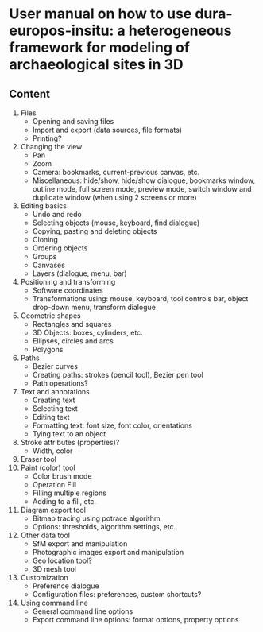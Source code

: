 # User manual on how to use dura-europos-insitu: a heterogeneous framework for modeling of archaeological sites in 3D

## Content

1. Files
    * Opening and saving files
    * Import and export (data sources, file formats)
    * Printing?
2. Changing the view
    * Pan
    * Zoom
    * Camera: bookmarks, current-previous canvas, etc.
    * Miscellaneous: hide/show, hide/show dialogue, bookmarks window, outline mode, full screen mode, preview mode, switch window and duplicate window (when using 2 screens or more)
3. Editing basics
    * Undo and redo
    * Selecting objects (mouse, keyboard, find dialogue)
    * Copying, pasting and deleting objects
    * Cloning
    * Ordering objects
    * Groups
    * Canvases
    * Layers (dialogue, menu, bar)
4. Positioning and transforming
    * Software coordinates
    * Transformations using: mouse, keyboard, tool controls bar, object drop-down menu, transform dialogue
5. Geometric shapes
    * Rectangles and squares
    * 3D Objects: boxes, cylinders, etc.
    * Ellipses, circles and arcs
    * Polygons
6. Paths
    * Bezier curves
    * Creating paths: strokes (pencil tool), Bezier pen tool
    * Path operations?
6. Text and annotations
    * Creating text
    * Selecting text
    * Editing text
    * Formatting text: font size, font color, orientations
    * Tying text to an object
7. Stroke attributes (properties)?
    * Width, color
7. Eraser tool
8. Paint (color) tool
    * Color brush mode
    * Operation Fill
    * Filling multiple regions
    * Adding to a fill, etc.
9. Diagram export tool
    * Bitmap tracing using potrace algorithm 
    * Options: thresholds, algorithm settings, etc.
10. Other data tool
    * SfM export and manipulation
    * Photographic images export and manipulation
    * Geo location tool? 
    * 3D mesh tool
11. Customization
    * Preference dialogue
    * Configuration files: preferences, custom shortcuts?
12. Using command line
    * General command line options
    * Export command line options: format options, property options

